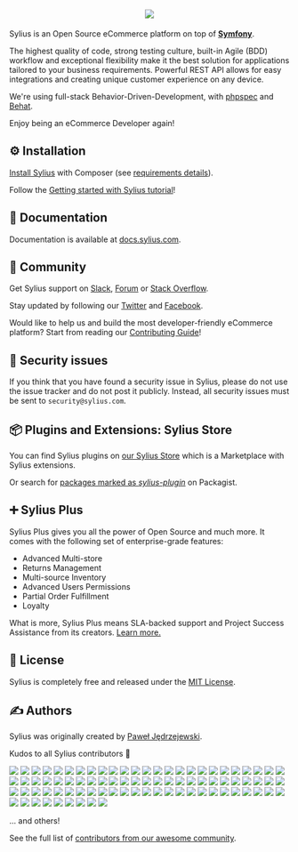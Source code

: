 <h1 align="center">
    <a href="https://sylius.com/github-readme/link/" target="_blank">
        <img src="https://sylius.com/assets/github-readme.png?v111" />
    </a>
</h1>

Sylius is an Open Source eCommerce platform on top of [**Symfony**](https://symfony.com). 

The highest quality of code, strong testing culture, built-in Agile (BDD) workflow and exceptional flexibility make it the best solution for applications tailored to your business requirements. 
Powerful REST API allows for easy integrations and creating unique customer experience on any device.

We're using full-stack Behavior-Driven-Development, with [phpspec](https://phpspec.net) and [Behat](http://behat.org).

Enjoy being an eCommerce Developer again!

⚙️ Installation
--------------

[Install Sylius](https://docs.sylius.com/en/latest/book/installation/installation.html) with Composer (see [requirements details](https://docs.sylius.com/en/latest/book/installation/requirements.html)).

Follow the [Getting started with Sylius tutorial](https://docs.sylius.com/en/latest/getting-started-with-sylius/index.html)!

📖 Documentation
----------------
 
Documentation is available at [docs.sylius.com](https://docs.sylius.com).

🤝 Community
------------

Get Sylius support on [Slack](https://sylius.com/slack), [Forum](https://forum.sylius.com/) or [Stack Overflow](https://stackoverflow.com/questions/tagged/sylius).

Stay updated by following our [Twitter](https://twitter.com/Sylius) and [Facebook](https://www.facebook.com/SyliusEcommerce/).

Would like to help us and build the most developer-friendly eCommerce platform? Start from reading our [Contributing Guide](https://docs.sylius.com/en/latest/book/index.html#contributing)!

👮 Security issues
------------------

If you think that you have found a security issue in Sylius, please do not use the issue tracker and do not post it publicly. 
Instead, all security issues must be sent to `security@sylius.com`.

📦 Plugins and Extensions: Sylius Store
---------------------------------------
   
You can find Sylius plugins on [our Sylius Store](https://sylius.com/plugins/) which is a Marketplace with Sylius extensions. 

Or search for [packages marked as *sylius-plugin*](https://packagist.org/explore/?type=sylius-plugin) on Packagist.

➕ Sylius Plus
--------------

Sylius Plus gives you all the power of Open Source and much more. It comes with the following set of enterprise-grade features:

- Advanced Multi-store
- Returns Management
- Multi-source Inventory
- Advanced Users Permissions
- Partial Order Fulfillment
- Loyalty

What is more, Sylius Plus means SLA-backed support and Project Success Assistance from its creators. [Learn more.](https://sylius.com/plus/)

📃 License
----------

Sylius is completely free and released under the [MIT License](https://github.com/Sylius/Sylius/blob/master/LICENSE).

✍️ Authors
---------

Sylius was originally created by [Paweł Jędrzejewski](https://pjedrzejewski.com).

Kudos to all Sylius contributors 🙏

[![](https://github.com/pamil.png?size=40)](https://github.com/pamil)
[![](https://github.com/pjedrzejewski.png?size=40)](https://github.com/pjedrzejewski)
[![](https://github.com/Zales0123.png?size=40)](https://github.com/Zales0123)
[![](https://github.com/GSadee.png?size=40)](https://github.com/GSadee)
[![](https://github.com/lchrusciel.png?size=40)](https://github.com/lchrusciel)
[![](https://github.com/CoderMaggie.png?size=40)](https://github.com/CoderMaggie)
[![](https://github.com/Arminek.png?size=40)](https://github.com/Arminek)
[![](https://github.com/tuka217.png?size=40)](https://github.com/tuka217)
[![](https://github.com/NoResponseMate.png?size=40)](https://github.com/NoResponseMate)
[![](https://github.com/stloyd.png?size=40)](https://github.com/stloyd)
[![](https://github.com/umpirsky.png?size=40)](https://github.com/umpirsky)
[![](https://github.com/winzou.png?size=40)](https://github.com/winzou)
[![](https://github.com/Tomanhez.png?size=40)](https://github.com/Tomanhez)
[![](https://github.com/michalmarcinkowski.png?size=40)](https://github.com/michalmarcinkowski)
[![](https://github.com/AdamKasp.png?size=40)](https://github.com/AdamKasp)
[![](https://github.com/arnolanglade.png?size=40)](https://github.com/arnolanglade)
[![](https://github.com/jjanvier.png?size=40)](https://github.com/jjanvier)
[![](https://github.com/kayue.png?size=40)](https://github.com/kayue)
[![](https://github.com/stefandoorn.png?size=40)](https://github.com/stefandoorn)
[![](https://github.com/piotrantosik.png?size=40)](https://github.com/piotrantosik)
[![](https://github.com/Richtermeister.png?size=40)](https://github.com/Richtermeister)
[![](https://github.com/kulczy.png?size=40)](https://github.com/kulczy)
[![](https://github.com/koemeet.png?size=40)](https://github.com/koemeet)
[![](https://github.com/oallain.png?size=40)](https://github.com/oallain)
[![](https://github.com/loic425.png?size=40)](https://github.com/loic425)
[![](https://github.com/bendavies.png?size=40)](https://github.com/bendavies)
[![](https://github.com/aramalipoor.png?size=40)](https://github.com/aramalipoor)
[![](https://github.com/amenophis.png?size=40)](https://github.com/amenophis)
[![](https://github.com/loicmobizel.png?size=40)](https://github.com/loicmobizel)
[![](https://github.com/mamazu.png?size=40)](https://github.com/mamazu)
[![](https://github.com/loevgaard.png?size=40)](https://github.com/loevgaard)
[![](https://github.com/makasim.png?size=40)](https://github.com/makasim)
[![](https://github.com/gperdomor.png?size=40)](https://github.com/gperdomor)
[![](https://github.com/arti0090.png?size=40)](https://github.com/arti0090)
[![](https://github.com/liverbool.png?size=40)](https://github.com/liverbool)
[![](https://github.com/mmenozzi.png?size=40)](https://github.com/mmenozzi)
[![](https://github.com/psyray.png?size=40)](https://github.com/psyray)
[![](https://github.com/mbabker.png?size=40)](https://github.com/mbabker)
[![](https://github.com/peteward.png?size=40)](https://github.com/peteward)
[![](https://github.com/adamelso.png?size=40)](https://github.com/adamelso)
[![](https://github.com/igormukhingmailcom.png?size=40)](https://github.com/igormukhingmailcom)
[![](https://github.com/antonioperic.png?size=40)](https://github.com/antonioperic)
[![](https://github.com/elliot.png?size=40)](https://github.com/elliot)
[![](https://github.com/agounaris.png?size=40)](https://github.com/agounaris)
[![](https://github.com/Prometee.png?size=40)](https://github.com/Prometee)
[![](https://github.com/l3l0.png?size=40)](https://github.com/l3l0)
[![](https://github.com/inssein.png?size=40)](https://github.com/inssein)
[![](https://github.com/loevstroem.png?size=40)](https://github.com/loevstroem)
[![](https://github.com/pborreli.png?size=40)](https://github.com/pborreli)
[![](https://github.com/gorkalaucirica.png?size=40)](https://github.com/gorkalaucirica)
[![](https://github.com/gabiudrescu.png?size=40)](https://github.com/gabiudrescu)
[![](https://github.com/cordoval.png?size=40)](https://github.com/cordoval)
[![](https://github.com/EmiiKhaos.png?size=40)](https://github.com/EmiiKhaos)
[![](https://github.com/venyii.png?size=40)](https://github.com/venyii)
[![](https://github.com/nakashu.png?size=40)](https://github.com/nakashu)
[![](https://github.com/LucaGallinari.png?size=40)](https://github.com/LucaGallinari)
[![](https://github.com/vvasiloi.png?size=40)](https://github.com/vvasiloi)
[![](https://github.com/teohhanhui.png?size=40)](https://github.com/teohhanhui)
[![](https://github.com/jacquesbh.png?size=40)](https://github.com/jacquesbh)
[![](https://github.com/diimpp.png?size=40)](https://github.com/diimpp)
[![](https://github.com/sweoggy.png?size=40)](https://github.com/sweoggy)
[![](https://github.com/bartoszpietrzak1994.png?size=40)](https://github.com/bartoszpietrzak1994)
[![](https://github.com/psihius.png?size=40)](https://github.com/psihius)
[![](https://github.com/okwinza.png?size=40)](https://github.com/okwinza)
[![](https://github.com/bitbager.png?size=40)](https://github.com/bitbager)
[![](https://github.com/alcaeus.png?size=40)](https://github.com/alcaeus)
[![](https://github.com/ahmadrabie.png?size=40)](https://github.com/ahmadrabie)
[![](https://github.com/coudenysj.png?size=40)](https://github.com/coudenysj)
[![](https://github.com/mykehsd.png?size=40)](https://github.com/mykehsd)
[![](https://github.com/gonzalovilaseca.png?size=40)](https://github.com/gonzalovilaseca)
[![](https://github.com/4c0n.png?size=40)](https://github.com/4c0n)
[![](https://github.com/tvlooy.png?size=40)](https://github.com/tvlooy)
[![](https://github.com/dantleech.png?size=40)](https://github.com/dantleech)
[![](https://github.com/cdaguerre.png?size=40)](https://github.com/cdaguerre)
[![](https://github.com/Strontium-90.png?size=40)](https://github.com/Strontium-90)
[![](https://github.com/JaisDK.png?size=40)](https://github.com/JaisDK)
[![](https://github.com/pix-art.png?size=40)](https://github.com/pix-art)
[![](https://github.com/dunglas.png?size=40)](https://github.com/dunglas)
[![](https://github.com/SirDomin.png?size=40)](https://github.com/SirDomin)
[![](https://github.com/peterukena.png?size=40)](https://github.com/peterukena)
[![](https://github.com/tchapi.png?size=40)](https://github.com/tchapi)
[![](https://github.com/laurent35240.png?size=40)](https://github.com/laurent35240)
[![](https://github.com/jdeveloper.png?size=40)](https://github.com/jdeveloper)
[![](https://github.com/TomasVotruba.png?size=40)](https://github.com/TomasVotruba)

... and others!


See the full list of [contributors from our awesome community](https://github.com/Sylius/Sylius/contributors).
